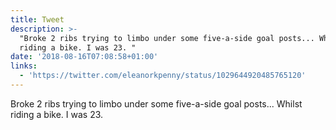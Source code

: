 ```yaml
---
title: Tweet
description: >-
  "Broke 2 ribs trying to limbo under some five-a-side goal posts... Whilst
  riding a bike. I was 23. "
date: '2018-08-16T07:08:58+01:00'
links:
  - 'https://twitter.com/eleanorkpenny/status/1029644920485765120'
---
```

Broke 2 ribs trying to limbo under some five-a-side goal posts... Whilst riding a bike. I was 23. 
